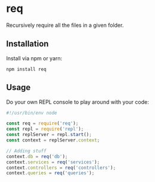 # req

Recursively require all the files in a given folder.

## Installation

Install via npm or yarn:

```
npm install req
```

## Usage

Do your own REPL console to play around with your code:

```js
#!/usr/bin/env node

const req = require('req');
const repl = require('repl');
const replServer = repl.start();
const context = replServer.context;

// Adding stuff
context.db = req('db');
context.services = req('services');
context.controllers = req('controllers');
context.queries = req('queries');
```
